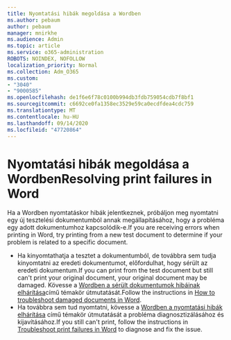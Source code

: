 ```yaml
---
title: Nyomtatási hibák megoldása a Wordben
ms.author: pebaum
author: pebaum
manager: mnirkhe
ms.audience: Admin
ms.topic: article
ms.service: o365-administration
ROBOTS: NOINDEX, NOFOLLOW
localization_priority: Normal
ms.collection: Adm_O365
ms.custom:
- "3040"
- "9000585"
ms.openlocfilehash: de1f6e6f78c0100b994db3fdb759054cdb7f8bf1
ms.sourcegitcommit: c6692ce0fa1358ec3529e59ca0ecdfdea4cdc759
ms.translationtype: MT
ms.contentlocale: hu-HU
ms.lasthandoff: 09/14/2020
ms.locfileid: "47720864"
---
```

# <a name="resolving-print-failures-in-word"></a><span data-ttu-id="476df-102">Nyomtatási hibák megoldása a Wordben</span><span class="sxs-lookup"><span data-stu-id="476df-102">Resolving print failures in Word</span></span>

<span data-ttu-id="476df-103">Ha a Wordben nyomtatáskor hibák jelentkeznek, próbáljon meg nyomtatni egy új tesztelési dokumentumból annak megállapításához, hogy a probléma egy adott dokumentumhoz kapcsolódik-e.</span><span class="sxs-lookup"><span data-stu-id="476df-103">If you are receiving errors when printing in Word, try printing from a new test document to determine if your problem is related to a specific document.</span></span>

- <span data-ttu-id="476df-104">Ha kinyomtathatja a tesztet a dokumentumból, de továbbra sem tudja kinyomtatni az eredeti dokumentumot, előfordulhat, hogy sérült az eredeti dokumentum.</span><span class="sxs-lookup"><span data-stu-id="476df-104">If you can print from the test document but still can't print your original document, your original document may be damaged.</span></span> <span data-ttu-id="476df-105">Kövesse a [Wordben a sérült dokumentumok hibáinak elhárítása](https://docs.microsoft.com/office/troubleshoot/word/damaged-documents-in-word#update-microsoft-office-and-windows)című témakör útmutatását.</span><span class="sxs-lookup"><span data-stu-id="476df-105">Follow the instructions in [How to troubleshoot damaged documents in Word](https://docs.microsoft.com/office/troubleshoot/word/damaged-documents-in-word#update-microsoft-office-and-windows).</span></span>
- <span data-ttu-id="476df-106">Ha továbbra sem tud nyomtatni, kövesse a [Wordben a nyomtatási hibák elhárítása](https://docs.microsoft.com/office/troubleshoot/word/print-failures-in-word) című témakör útmutatását a probléma diagnosztizálásához és kijavításához.</span><span class="sxs-lookup"><span data-stu-id="476df-106">If you still can't print, follow the instructions in [Troubleshoot print failures in Word](https://docs.microsoft.com/office/troubleshoot/word/print-failures-in-word) to diagnose and fix the issue.</span></span>